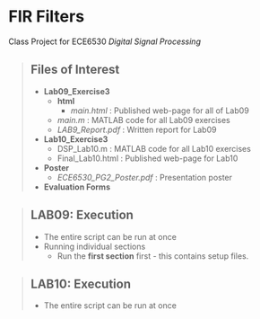 # FIR Filters
Class Project for ECE6530 _Digital Signal Processing_

> ## Files of Interest
> * **Lab09_Exercise3**
>   * **html**
>     * _main.html_ : Published web-page for all of Lab09
>   * _main.m_ : MATLAB code for all Lab09 exercises
>   * _LAB9_Report.pdf_ : Written report for Lab09
> * **Lab10_Exercise3**
>   * DSP_Lab10.m : MATLAB code for all Lab10 exercises
>   * Final_Lab10.html : Published web-page for Lab10
> * **Poster**
>   * _ECE6530_PG2_Poster.pdf_ : Presentation poster
> * **Evaluation Forms**

> ## LAB**09**: Execution
> * The entire script can be run at once
> * Running individual sections
>   * Run the **first section** first - this contains setup files.

> ## LAB**10**: Execution
> * The entire script can be run at once


